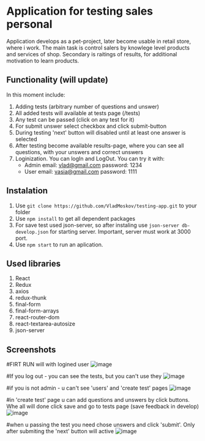 # Application for testing sales personal
Application develops as a pet-project, later become usable in retail store, where i work.
The main task is control salers by knowlege level products and services of shop. Secondary is raitings of results, for additional motivation to learn products.


## Functionality (will update)
In this moment include:
  1. Adding tests (arbitrary number of questions and unswer)
  2. All added tests will available at tests page (/tests)
  3. Any test сan be passed (click on any test for it) 
  4. For submit unswer select checkbox and click submit-button
  5. During testing 'next' button will disabled until at least one answer is selected
  6. After testing become available results-page, where you can see all questions, with your unswers and correct unswers
  7. Loginization. You can logIn and LogOut. You can try it with:
      - Admin email: vlad@gmail.com 
              password: 1234
      - User  email: vasia@gmail.com
              password: 1111
  

## Instalation

1. Use `git clone https://github.com/VladMoskov/testing-app.git` to your folder
2. Use `npm install` to get all dependent packages
3. For save test used json-server, so after instaling use `json-server db-develop.json` for starting server. Important, server must work at 3000 port.
4. Use `npm start` to run an aplication.


## Used libraries

1. React
2. Redux
3. axios
4. redux-thunk
5. final-form
6. final-form-arrays
7. react-router-dom
8. react-textarea-autosize
9. json-server

## Screenshots

#FIRT RUN will with logined user
![image](https://user-images.githubusercontent.com/67361609/115563344-18e4cb00-a2c0-11eb-9453-0485b8c4b43d.png)


#If you log out - you can see the tests, but you can't use they
![image](https://user-images.githubusercontent.com/67361609/115563704-7f69e900-a2c0-11eb-9c23-15a452f64334.png)

#if you is not admin - u can't see 'users' and 'create test' pages
![image](https://user-images.githubusercontent.com/67361609/115564896-93fab100-a2c1-11eb-83f2-091049de4fdb.png)

#in 'create test' page u can add questions and unswers by click buttons. Whe all will done click save and go to tests page (save feedback in develop)
![image](https://user-images.githubusercontent.com/67361609/115564476-28b0df00-a2c1-11eb-945a-5933b31893dd.png)

#when u passing the test you need chose unswers and click 'submit'. Only after submiting the 'next' button will active
![image](https://user-images.githubusercontent.com/67361609/115565288-eb991c80-a2c1-11eb-8a56-869e46ce0915.png)


